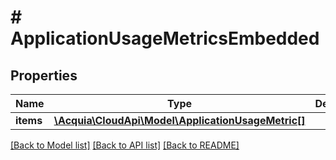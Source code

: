 # # ApplicationUsageMetricsEmbedded

## Properties

Name | Type | Description | Notes
------------ | ------------- | ------------- | -------------
**items** | [**\Acquia\CloudApi\Model\ApplicationUsageMetric[]**](ApplicationUsageMetric.md) |  | [optional]

[[Back to Model list]](../../README.md#models) [[Back to API list]](../../README.md#endpoints) [[Back to README]](../../README.md)
